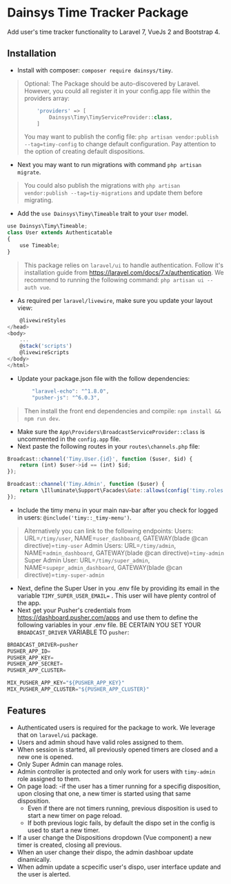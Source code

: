 # Dainsys Time Tracker Package
Add user's time tracker functionality to Laravel 7, VueJs 2 and Bootstrap 4.

## Installation
* Install with composer: `composer require dainsys/timy`.
> Optional: The Package should be auto-discovered by Laravel. However, you could all register it in your config.app file within the providers array:
> ````php
>     'providers' => [
>         Dainsys\Timy\TimyServiceProvider::class,
>     ]
> ````
> You may want to publish the config file: `php artisan vendor:publish --tag=timy-config` to change default configuration. Pay attention to the option of creating default dispositions. 
* Next you may want to run migrations with command `php artisan migrate`. 
> You could also publish the migrations with `php artisan vendor:publish --tag=tiy-migrations` and update them before migrating.
* Add the `use Dainsys\Timy\Timeable` trait to your `User` model. 
````javascript
use Dainsys\Timy\Timeable;
class User extends Authenticatable
{
    use Timeable;
}
````
> This package relies on `laravel/ui` to handle authentication. Follow it's  installation guide from https://laravel.com/docs/7.x/authentication. We recommend to running the following command: `php artisan ui --auth vue`.
* As required per `laravel/livewire`, make sure you update your layout view:
````javascript
    @livewireStyles
</head>
<body>
    ...
    @stack('scripts')
    @livewireScripts
</body>
</html>
````
* Update your package.json file with the follow dependencies:
````javascript
        "laravel-echo": "^1.8.0",
        "pusher-js": "^6.0.3",
````
> Then install the front end dependencies and compile: `npm install && npm run dev`.
* Make sure the `App\Providers\BroadcastServiceProvider::class` is uncommented in the `config.app` file.
* Next paste the following routes in your `routes\channels.php` file:
````javascript
Broadcast::channel('Timy.User.{id}', function ($user, $id) {
    return (int) $user->id == (int) $id;
});

Broadcast::channel('Timy.Admin', function ($user) {
    return \Illuminate\Support\Facades\Gate::allows(config('timy.roles.admin'));
});
````
* Include the timy menu in your main nav-bar after you check for logged in users: `@include('timy::_timy-menu')`. 
> Alternatively you can link to the following endpoints:
> Users: URL=`/timy/user`, NAME=`user_dashboard`, GATEWAY(blade @can directive)=`timy-user`
> Admin Users: URL=`/timy/admin`, NAME=`admin_dashboard`, GATEWAY(blade @can directive)=`timy-admin`
> Super Admin User: URL=`/timy/super_admin`, NAME=`supepr_admin_dashboard`, GATEWAY(blade @can directive)=`timy-super-admin`
* Next, define the Super User in you .env file by providing its email in the variable `TIMY_SUPER_USER_EMAIL=` . This user will have plenty control of the app.
* Next get your Pusher's credentials from https://dashboard.pusher.com/apps and use them to define the following variables in your .env file. BE CERTAIN YOU SET YOUR `BROADCAST_DRIVER` VARIABLE TO `pusher`:
````javascript
BROADCAST_DRIVER=pusher
PUSHER_APP_ID=
PUSHER_APP_KEY=
PUSHER_APP_SECRET=
PUSHER_APP_CLUSTER=

MIX_PUSHER_APP_KEY="${PUSHER_APP_KEY}"
MIX_PUSHER_APP_CLUSTER="${PUSHER_APP_CLUSTER}"
````
## Features
- Authenticated users is required for the package to work. We leverage that on `laravel/ui` package. 
- Users and admin shoud have valid roles assigned to them. 
- When session is started, all previously opened timers are closed and a new one is opened.
- Only Super Admin can manage roles.
- Admin controller is protected and only work for users with `timy-admin` role assigned to them.
- On page load:
    -if the user has a timer running for a specifig disposition, upon closing that one, a new timer is started using that same disposition. 
    - Even if there are not timers running, previous disposition is used to start a new timer on page reload.
    - If both previous logic fails, by default the dispo set in the config is used to start a new timer.
- If a user change the Dispositions dropdown (Vue component) a new timer is created, closing all previous.
- When an user change their dispo, the admin dashboar update dinamically.
- When admin update a scpecific user's dispo, user interface update and the user is alerted. 
